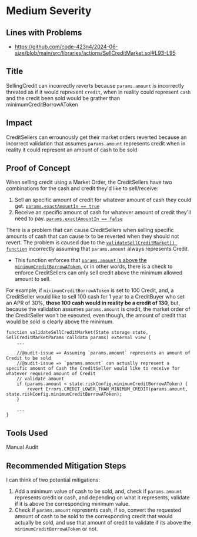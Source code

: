 # Medium Severity

## Lines with Problems
- https://github.com/code-423n4/2024-06-size/blob/main/src/libraries/actions/SellCreditMarket.sol#L93-L95

## Title
SellingCredit can incorrectly reverts because `params.amount` is incorrectly threated as if it would represent `credit`, when in reality could represent `cash` and the credit been sold would be grather than minimumCreditBorrowAToken

## Impact
CreditSellers can errounously get their market orders reverted because an incorrect validation that assumes `params.amount` represents credit when in reality it could represent an amount of cash to be sold

## Proof of Concept
When selling credit using a Market Order, the CreditSellers have two combinations for the cash and credit they'd like to sell/receive:
1. Sell an specific amount of credit for whatever amount of cash they could get. [`params.exactAmountIn == true`](https://github.com/code-423n4/2024-06-size/blob/main/src/libraries/actions/SellCreditMarket.sol#L159-L167)
2. Receive an specific amount of cash for whatever amount of credit they'll need to pay. [`params.exactAmountIn == false`](https://github.com/code-423n4/2024-06-size/blob/main/src/libraries/actions/SellCreditMarket.sol#L168-L182)

There is a problem that can cause CreditSellers when selling specific amounts of cash that can cause tx to be reverted when they should not revert. 
The problem is caused due to the [`validateSellCreditMarket() function`](https://github.com/code-423n4/2024-06-size/blob/main/src/libraries/actions/SellCreditMarket.sol#L51-L122) incorrectly assuming that `params.amount` always represents Credit.
- This function enforces that [`params.amount` is above the `minimumCreditBorrowAToken`](https://github.com/code-423n4/2024-06-size/blob/main/src/libraries/actions/SellCreditMarket.sol#L93-L95), or in other words, there is a check to enforce CreditSellers can only sell credit above the minimum allowed amount to sell.

For example, if `minimumCreditBorrowAToken` is set to 100 Credit, and, a CreditSeller would like to sell 100 cash for 1 year to a CreditBuyer who set an APR of 30%, **those 100 cash would in reality be a credit of 130**, but, because the validation assumes `params.amount` is credit, the market order of the CreditSeller won't be executed, even though, the amount of credit that would be sold is clearly above the minimum.

```
function validateSellCreditMarket(State storage state, SellCreditMarketParams calldata params) external view {
    ...

    //@audit-issue => Assuming `params.amount` represents an amount of Credit to be sold
    //@audit-issue => `params.amount` can actually represent a specific amount of Cash the CreditSeller would like to receive for whatever required amount of Credit 
    // validate amount
    if (params.amount < state.riskConfig.minimumCreditBorrowAToken) {
        revert Errors.CREDIT_LOWER_THAN_MINIMUM_CREDIT(params.amount, state.riskConfig.minimumCreditBorrowAToken);
    }

    ...
}
```
 

## Tools Used
Manual Audit

## Recommended Mitigation Steps
I can think of two potential mitigations:
1. Add a minimum value of cash to be sold, and, check if `params.amount` represents credit or cash, and depending on what it represents, validate if it is above the corresponding minimum value.
2. Check if `params.amount` represents cash, if so, convert the requested amount of cash to be sold to the corresponding credit that would actually be sold, and use that amount of credit to validate if its above the `minimumCreditBorrowAToken` or not.